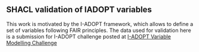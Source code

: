 ## SHACL validation of IADOPT variables

This work is motivated by the I-ADOPT framework, which allows to define a set of variables following FAIR principles. The data used for validation here is a submission for I-ADOPT challenge posted at [I-ADOPT Variable Modelling Challenge](https://i-adopt.github.io/challenge.html)
